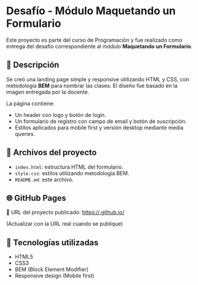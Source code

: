# Desafío - Módulo Maquetando un Formulario

Este proyecto es parte del curso de Programación y fue realizado como entrega del desafío correspondiente al módulo **Maquetando un Formulario**.

## 📄 Descripción

Se creó una landing page simple y responsive utilizando HTML y CSS, con metodología **BEM** para nombrar las clases. El diseño fue basado en la imagen entregada por la docente.

La página contiene:

- Un header con logo y botón de login.
- Un formulario de registro con campo de email y botón de suscripción.
- Estilos aplicados para mobile first y versión desktop mediante media queries.

## 📁 Archivos del proyecto

- `index.html`: estructura HTML del formulario.
- `style.css`: estilos utilizando metodología BEM.
- `README.md`: este archivo.

## 🌐 GitHub Pages

🔗 URL del proyecto publicado: [https://<TU-USUARIO>.github.io/<TU-REPO>](https://<TU-USUARIO>.github.io/<TU-REPO>)

(Actualizar con la URL real cuando se publique)

## 🧠 Tecnologías utilizadas

- HTML5
- CSS3
- BEM (Block Element Modifier)
- Responsive design (Mobile first)
